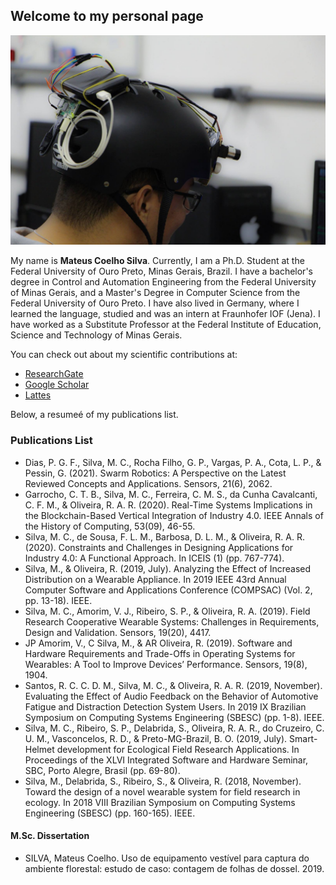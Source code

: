 ## Welcome to my personal page

![Banner](images/banner.jpg)

My name is **Mateus Coelho Silva**. Currently, I am a Ph.D. Student at the Federal University of Ouro Preto, Minas Gerais, Brazil. I have a bachelor's degree in Control and Automation Engineering from the Federal University of Minas Gerais, and a Master's Degree in Computer Science from the Federal University of Ouro Preto. I have also lived in Germany, where I learned the language, studied and was an intern at Fraunhofer IOF (Jena). I have worked as a Substitute Professor at the Federal Institute of Education, Science and Technology of Minas Gerais.

You can check out about my scientific contributions at:

- [ResearchGate](https://www.researchgate.net/profile/Mateus-Silva-19)
- [Google Scholar](https://scholar.google.com/citations?user=aCVeTgQAAAAJ&hl=pt-BR)
- [Lattes](http://lattes.cnpq.br/8847164671735636)

Below, a resumeé of my publications list.

### Publications List

- Dias, P. G. F., Silva, M. C., Rocha Filho, G. P., Vargas, P. A., Cota, L. P., & Pessin, G. (2021). Swarm Robotics: A Perspective on the Latest Reviewed Concepts and Applications. Sensors, 21(6), 2062.
- Garrocho, C. T. B., Silva, M. C., Ferreira, C. M. S., da Cunha Cavalcanti, C. F. M., & Oliveira, R. A. R. (2020). Real-Time Systems Implications in the Blockchain-Based Vertical Integration of Industry 4.0. IEEE Annals of the History of Computing, 53(09), 46-55.
- Silva, M. C., de Sousa, F. L. M., Barbosa, D. L. M., & Oliveira, R. A. R. (2020). Constraints and Challenges in Designing Applications for Industry 4.0: A Functional Approach. In ICEIS (1) (pp. 767-774).
- Silva, M., & Oliveira, R. (2019, July). Analyzing the Effect of Increased Distribution on a Wearable Appliance. In 2019 IEEE 43rd Annual Computer Software and Applications Conference (COMPSAC) (Vol. 2, pp. 13-18). IEEE.
- Silva, M. C., Amorim, V. J., Ribeiro, S. P., & Oliveira, R. A. (2019). Field Research Cooperative Wearable Systems: Challenges in Requirements, Design and Validation. Sensors, 19(20), 4417.
- JP Amorim, V., C Silva, M., & AR Oliveira, R. (2019). Software and Hardware Requirements and Trade-Offs in Operating Systems for Wearables: A Tool to Improve Devices’ Performance. Sensors, 19(8), 1904.
- Santos, R. C. C. D. M., Silva, M. C., & Oliveira, R. A. R. (2019, November). Evaluating the Effect of Audio Feedback on the Behavior of Automotive Fatigue and Distraction Detection System Users. In 2019 IX Brazilian Symposium on Computing Systems Engineering (SBESC) (pp. 1-8). IEEE.
- Silva, M. C., Ribeiro, S. P., Delabrida, S., Oliveira, R. A. R., do Cruzeiro, C. U. M., Vasconcelos, R. D., & Preto-MG-Brazil, B. O. (2019, July). Smart-Helmet development for Ecological Field Research Applications. In Proceedings of the XLVI Integrated Software and Hardware Seminar, SBC, Porto Alegre, Brasil (pp. 69-80).
- Silva, M., Delabrida, S., Ribeiro, S., & Oliveira, R. (2018, November). Toward the design of a novel wearable system for field research in ecology. In 2018 VIII Brazilian Symposium on Computing Systems Engineering (SBESC) (pp. 160-165). IEEE.

#### M.Sc. Dissertation
- SILVA, Mateus Coelho. Uso de equipamento vestível para captura do ambiente florestal: estudo de caso: contagem de folhas de dossel. 2019.
